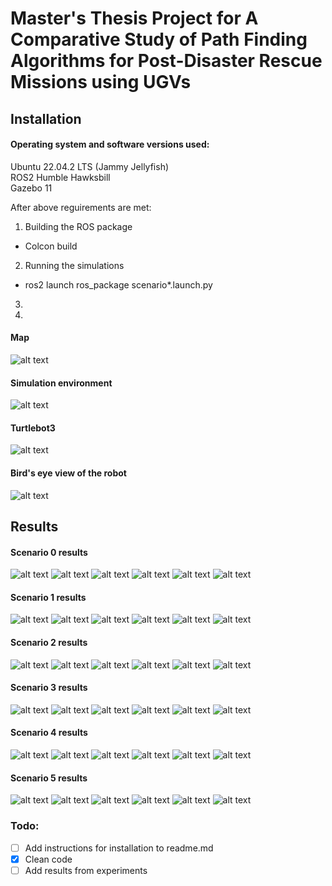 # Master's Thesis Project for A Comparative Study of Path Finding Algorithms for Post-Disaster Rescue Missions using UGVs

## Installation
#### Operating system and software versions used:
Ubuntu 22.04.2 LTS (Jammy Jellyfish)  
ROS2 Humble Hawksbill  
Gazebo 11

After above reguirements are met:
1. Building the ROS package
- Colcon build
2. Running the simulations
- ros2 launch ros_package scenario*.launch.py
3. 
4. 

#### Map
![alt text](/media/map/maze_points_paths.png)

#### Simulation environment
![alt text](/media/gazebo/gazebo_maze_birdview.png)

#### Turtlebot3
![alt text](/media/gazebo/gazebo_turlebot_plain%20(copy).png)

#### Bird's eye view of the robot
![alt text](/media/gazebo/gazebo_turtlebot_birdview.png)

## Results
#### Scenario 0 results
![alt text](/media/Charts/Scenario%200/Scenario0Collisions.png)
![alt text](/media/Charts/Scenario%200/Scenario0Distance.png)
![alt text](/media/Charts/Scenario%200/Scenario0Recoveries.png)
![alt text](/media/Charts/Scenario%200/Scenario0Robustness.png)
![alt text](/media/Charts/Scenario%200/Scenario0Smoothness.png)
![alt text](/media/Charts/Scenario%200/Scenario0Time.png)


#### Scenario 1 results
![alt text](/media/Charts/Scenario%201/Scenario1Collisions.png)
![alt text](/media/Charts/Scenario%201/Scenario1Distance.png)
![alt text](/media/Charts/Scenario%201/Scenario1Recoveries.png)
![alt text](/media/Charts/Scenario%201/Scenario1Robustness.png)
![alt text](/media/Charts/Scenario%201/Scenario1Smoothness.png)
![alt text](/media/Charts/Scenario%201/Scenario1Time.png)


#### Scenario 2 results
![alt text](/media/Charts/Scenario%202/Scenario2Collisions.png)
![alt text](/media/Charts/Scenario%202/Scenario2Distance.png)
![alt text](/media/Charts/Scenario%202/Scenario2Recoveries.png)
![alt text](/media/Charts/Scenario%202/Scenario2Robustness.png)
![alt text](/media/Charts/Scenario%202/Scenario2Smoothness.png)
![alt text](/media/Charts/Scenario%202/Scenario2Time.png)


#### Scenario 3 results
![alt text](/media/Charts/Scenario%203/Scenario3Collisions.png)
![alt text](/media/Charts/Scenario%203/Scenario3Distance.png)
![alt text](/media/Charts/Scenario%203/Scenario3Recoveries.png)
![alt text](/media/Charts/Scenario%203/Scenario3Robustness.png)
![alt text](/media/Charts/Scenario%203/Scenario3Smoothness.png)
![alt text](/media/Charts/Scenario%203/Scenario3Time.png)


#### Scenario 4 results
![alt text](/media/Charts/Scenario%204/Scenario4Collisions.png)
![alt text](/media/Charts/Scenario%204/Scenario4Distance.png)
![alt text](/media/Charts/Scenario%204/Scenario4Recoveries.png)
![alt text](/media/Charts/Scenario%204/Scenario4Robustness.png)
![alt text](/media/Charts/Scenario%204/Scenario4Smoothness.png)
![alt text](/media/Charts/Scenario%204/Scenario4Time.png)


#### Scenario 5 results
![alt text](/media/Charts/Scenario%205/Scenario5Collisions.png)
![alt text](/media/Charts/Scenario%205/Scenario5Distance.png)
![alt text](/media/Charts/Scenario%205/Scenario5Recoveries.png)
![alt text](/media/Charts/Scenario%205/Scenario5Robustness.png)
![alt text](/media/Charts/Scenario%205/Scenario5Smoothness.png)
![alt text](/media/Charts/Scenario%205/Scenario5Time.png)




### Todo:
- [ ] Add instructions for installation to readme.md
- [x] Clean code
- [ ] Add results from experiments